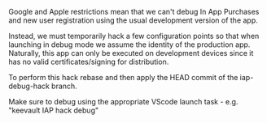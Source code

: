 Google and Apple restrictions mean that we can't debug In App Purchases and new user registration using the usual development version of the app.

Instead, we must temporarily hack a few configuration points so that when launching in debug mode we assume the identity of the production app. Naturally, this app can only be executed on development devices since it has no valid certificates/signing for distribution.

To perform this hack rebase and then apply the HEAD commit of the iap-debug-hack branch.

Make sure to debug using the appropriate VScode launch task - e.g. "keevault IAP hack debug"
